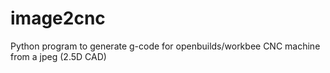 # image2cnc
Python program to generate g-code for openbuilds/workbee CNC machine from a jpeg (2.5D CAD)
